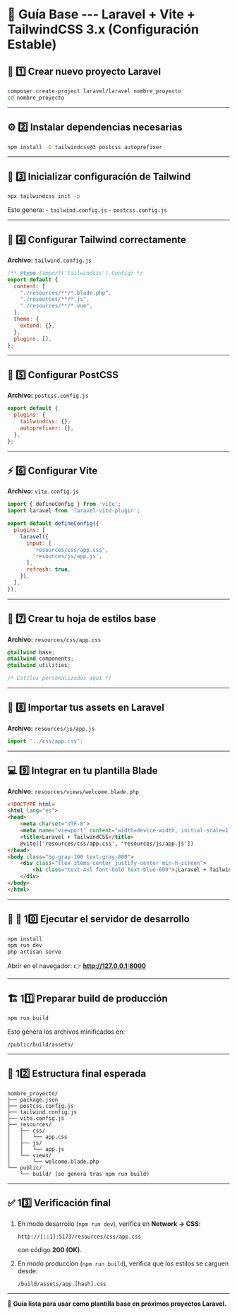 # 🧱 Guía Base --- Laravel + Vite + TailwindCSS 3.x (Configuración Estable)

## 🚀 1️⃣ Crear nuevo proyecto Laravel

``` bash
composer create-project laravel/laravel nombre_proyecto
cd nombre_proyecto
```

------------------------------------------------------------------------

## ⚙️ 2️⃣ Instalar dependencias necesarias

``` bash
npm install -D tailwindcss@3 postcss autoprefixer
```

------------------------------------------------------------------------

## 📁 3️⃣ Inicializar configuración de Tailwind

``` bash
npx tailwindcss init -p
```

Esto genera: - `tailwind.config.js` - `postcss.config.js`

------------------------------------------------------------------------

## 🎨 4️⃣ Configurar Tailwind correctamente

**Archivo:** `tailwind.config.js`

``` js
/** @type {import('tailwindcss').Config} */
export default {
  content: [
    "./resources/**/*.blade.php",
    "./resources/**/*.js",
    "./resources/**/*.vue",
  ],
  theme: {
    extend: {},
  },
  plugins: [],
};
```

------------------------------------------------------------------------

## 🧩 5️⃣ Configurar PostCSS

**Archivo:** `postcss.config.js`

``` js
export default {
  plugins: {
    tailwindcss: {},
    autoprefixer: {},
  },
};
```

------------------------------------------------------------------------

## ⚡ 6️⃣ Configurar Vite

**Archivo:** `vite.config.js`

``` js
import { defineConfig } from 'vite';
import laravel from 'laravel-vite-plugin';

export default defineConfig({
  plugins: [
    laravel({
      input: [
        'resources/css/app.css',
        'resources/js/app.js',
      ],
      refresh: true,
    }),
  ],
});
```

------------------------------------------------------------------------

## 📜 7️⃣ Crear tu hoja de estilos base

**Archivo:** `resources/css/app.css`

``` css
@tailwind base;
@tailwind components;
@tailwind utilities;

/* Estilos personalizados aquí */
```

------------------------------------------------------------------------

## 🧠 8️⃣ Importar tus assets en Laravel

**Archivo:** `resources/js/app.js`

``` js
import '../css/app.css';
```

------------------------------------------------------------------------

## 💻 9️⃣ Integrar en tu plantilla Blade

**Archivo:** `resources/views/welcome.blade.php`

``` html
<!DOCTYPE html>
<html lang="es">
<head>
    <meta charset="UTF-8">
    <meta name="viewport" content="width=device-width, initial-scale=1.0">
    <title>Laravel + TailwindCSS</title>
    @vite(['resources/css/app.css', 'resources/js/app.js'])
</head>
<body class="bg-gray-100 text-gray-800">
    <div class="flex items-center justify-center min-h-screen">
        <h1 class="text-4xl font-bold text-blue-600">¡Laravel + TailwindCSS 3 funcionando!</h1>
    </div>
</body>
</html>
```

------------------------------------------------------------------------

## 🔧 🔄 10️⃣ Ejecutar el servidor de desarrollo

``` bash
npm install
npm run dev
php artisan serve
```

Abrir en el navegador: 👉 **http://127.0.0.1:8000**

------------------------------------------------------------------------

## 🏗️ 11️⃣ Preparar build de producción

``` bash
npm run build
```

Esto genera los archivos minificados en:

    /public/build/assets/

------------------------------------------------------------------------

## 🧩 12️⃣ Estructura final esperada

    nombre_proyecto/
    ├── package.json
    ├── postcss.config.js
    ├── tailwind.config.js
    ├── vite.config.js
    ├── resources/
    │   ├── css/
    │   │   └── app.css
    │   ├── js/
    │   │   └── app.js
    │   └── views/
    │       └── welcome.blade.php
    └── public/
        └── build/ (se genera tras npm run build)

------------------------------------------------------------------------

## ✅ 13️⃣ Verificación final

1.  En modo desarrollo (`npm run dev`), verifica en **Network → CSS**:

        http://[::1]:5173/resources/css/app.css

    con código **200 (OK)**.

2.  En modo producción (`npm run build`), verifica que los estilos se
    carguen desde:

        /build/assets/app.[hash].css

------------------------------------------------------------------------

📘 **Guía lista para usar como plantilla base en próximos proyectos
Laravel.**
